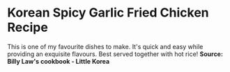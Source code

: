 # Korean Spicy Garlic Fried Chicken Recipe 
This is one of my favourite dishes to make. It's quick and easy while providing an exquisite flavours.
Best served together with hot rice!
**Source: Billy Law's cookbook - Little Korea**
